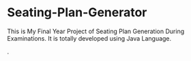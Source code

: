 # Seating-Plan-Generator

This is My Final Year Project of Seating Plan Generation During Examinations. It is totally developed using Java Language.






































































.






































